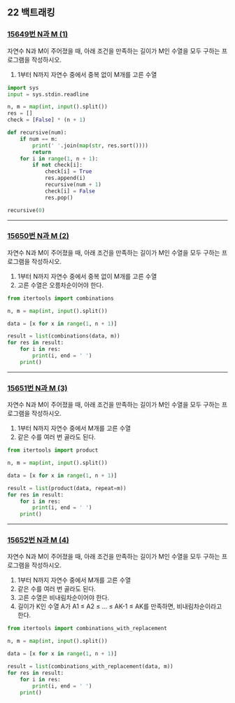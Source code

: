## 22 백트래킹

### [15649번 N과 M (1)](https://boj.kr/15649)

자연수 N과 M이 주어졌을 때, 아래 조건을 만족하는 길이가 M인 수열을 모두 구하는 프로그램을 작성하시오.

1. 1부터 N까지 자연수 중에서 중복 없이 M개를 고른 수열

```python
import sys
input = sys.stdin.readline

n, m = map(int, input().split())
res = []
check = [False] * (n + 1)

def recursive(num):
    if num == m:
        print(' '.join(map(str, res.sort())))
        return
    for i in range(1, n + 1):
        if not check[i]:
            check[i] = True
            res.append(i)
            recursive(num + 1)
            check[i] = False
            res.pop()

recursive(0)
```

---

### [15650번 N과 M (2)](https://boj.kr/15650)

자연수 N과 M이 주어졌을 때, 아래 조건을 만족하는 길이가 M인 수열을 모두 구하는 프로그램을 작성하시오.

1. 1부터 N까지 자연수 중에서 중복 없이 M개를 고른 수열
2. 고른 수열은 오름차순이어야 한다.

```python
from itertools import combinations

n, m = map(int, input().split())

data = [x for x in range(1, n + 1)]

result = list(combinations(data, m))
for res in result:
    for i in res:
        print(i, end = ' ')
    print()
```

---

### [15651번 N과 M (3)](https://boj.kr/15651)

자연수 N과 M이 주어졌을 때, 아래 조건을 만족하는 길이가 M인 수열을 모두 구하는 프로그램을 작성하시오.

1. 1부터 N까지 자연수 중에서 M개를 고른 수열
2. 같은 수를 여러 번 골라도 된다.

```python
from itertools import product

n, m = map(int, input().split())

data = [x for x in range(1, n + 1)]

result = list(product(data, repeat=m))
for res in result:
    for i in res:
        print(i, end = ' ')
    print()
```

---

### [15652번 N과 M (4)](https://boj.kr/15652)

자연수 N과 M이 주어졌을 때, 아래 조건을 만족하는 길이가 M인 수열을 모두 구하는 프로그램을 작성하시오.

1. 1부터 N까지 자연수 중에서 M개를 고른 수열
2. 같은 수를 여러 번 골라도 된다.
3. 고른 수열은 비내림차순이어야 한다.
4. 길이가 K인 수열 A가 A1 ≤ A2 ≤ ... ≤ AK-1 ≤ AK를 만족하면, 비내림차순이라고 한다.

```python
from itertools import combinations_with_replacement

n, m = map(int, input().split())

data = [x for x in range(1, n + 1)]

result = list(combinations_with_replacement(data, m))
for res in result:
    for i in res:
        print(i, end = ' ')
    print()
```

